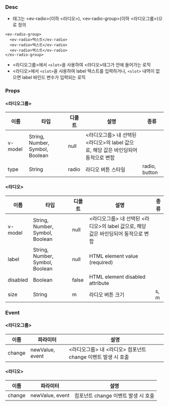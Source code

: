 ### Desc
- 태그는 &lt;ev-radio&gt;(이하 <라디오>), &lt;ev-radio-group&gt;(이하 <라디오그룹>)으로 정의

```
<ev-radio-group>
  <ev-radio>텍스트</ev-radio>
  <ev-radio>텍스트</ev-radio>
  <ev-radio>텍스트</ev-radio>
</ev-radio-group>
```

 - <라디오그룹>에서 `<slot>`을 사용하여 <라디오>태그가 안에 들어가는 로직
 - <라디오>에서 `<slot>`을 사용하여 label 텍스트를 입력하거나, `<slot>` 내역이 없으면 label 바인드 변수가 입력되는 로직

### Props
#### <라디오그룹>

| 이름 | 타입 | 디폴트 | 설명 | 종류 |
| --- | ---- | ----- | ---- | --- |
| v-model | String, Number, Symbol, Boolean | null | <라디오그룹> 내 선택된 <라디오>의 label 값으로, 해당 값은 바인딩되어 동적으로 변함 | |
| type | String | radio | 라디오 버튼 스타일 | radio, button |

#### <라디오>

| 이름 | 타입 | 디폴트 | 설명 | 종류 |
| --- | ---- | ----- | ---- | --- |
| v-model | String, Number, Symbol, Boolean | null | <라디오그룹> 내 선택된 <라디오>의 label 값으로, 해당 값은 바인딩되어 동적으로 변함 | |
| label | String, Number, Symbol, Boolean | null | HTML element value (required) |  |
| disabled | Boolean | false | HTML element disabled attribute |  |
| size | String | m | 라디오 버튼 크기 | s, m |

### Event
#### <라디오그룹>

| 이름 | 파라미터 | 설명 |
| ---- | ------- | ---- |
| change | newValue, event | <라디오그룹> 내 <라디오> 컴포넌트 change 이벤트 발생 시 호출  |

#### <라디오>

| 이름 | 파라미터 | 설명 |
| ---- | ------- | ---- |
| change | newValue, event | 컴포넌트 change 이벤트 발생 시 호출  |

